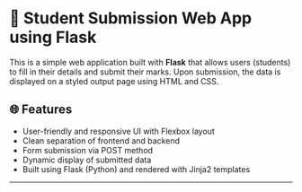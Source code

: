 # 📝 Student Submission Web App using Flask

This is a simple web application built with **Flask** that allows users (students) to fill in their details and submit their marks. Upon submission, the data is displayed on a styled output page using HTML and CSS.

## 🌐 Features

- User-friendly and responsive UI with Flexbox layout
- Clean separation of frontend and backend
- Form submission via POST method
- Dynamic display of submitted data
- Built using Flask (Python) and rendered with Jinja2 templates

---



